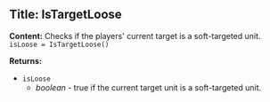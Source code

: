 ## Title: IsTargetLoose

**Content:**
Checks if the players' current target is a soft-targeted unit.
`isLoose = IsTargetLoose()`

**Returns:**
- `isLoose`
  - *boolean* - true if the current target unit is a soft-targeted unit.